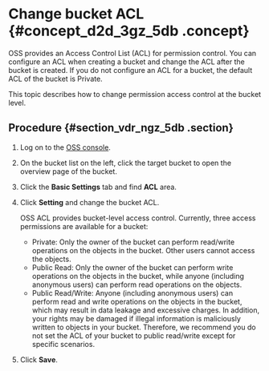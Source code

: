 # Change bucket ACL {#concept_d2d_3gz_5db .concept}

OSS provides an Access Control List \(ACL\) for permission control. You can configure an ACL when creating a bucket and change the ACL after the bucket is created. If you do not configure an ACL for a bucket, the default ACL of the bucket is Private.

This topic describes how to change permission access control at the bucket level.

## Procedure {#section_vdr_ngz_5db .section}

1.  Log on to the [OSS console](https://partners-intl.console.aliyun.com/#/oss).
2.  On the bucket list on the left, click the target bucket to open the overview page of the bucket.
3.  Click the **Basic Settings** tab and find **ACL** area.
4.  Click **Setting** and change the bucket ACL.

    OSS ACL provides bucket-level access control. Currently, three access permissions are available for a bucket:

    -   Private: Only the owner of the bucket can perform read/write operations on the objects in the bucket. Other users cannot access the objects.
    -   Public Read: Only the owner of the bucket can perform write operations on the objects in the bucket, while anyone \(including anonymous users\) can perform read operations on the objects.
    -   Public Read/Write: Anyone \(including anonymous users\) can perform read and write operations on the objects in the bucket, which may result in data leakage and excessive charges. In addition, your rights may be damaged if illegal information is maliciously written to objects in your bucket. Therefore, we recommend you do not set the ACL of your bucket to public read/write except for specific scenarios.
5.  Click **Save**.

